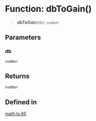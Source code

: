 # Function: dbToGain()

> **dbToGain**(`db`): `number`

## Parameters

### db

`number`

## Returns

`number`

## Defined in

[math.ts:65](https://github.com/m1m0zzz/tremolo-ui/blob/54fbf380a034843065523580a721e5efc5837b32/packages/functions/src/math.ts#L65)
